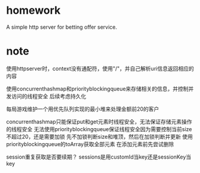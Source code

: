 # homework
A simple http server for betting offer service.
# note
使用httpserver时，context没有通配符，使用"/"，并自己解析uri信息返回相应的内容

使用concurrenthashmap和priorityblockingqueue来存储相关的信息，并控制并发访问的线程安全
后续考虑持久化

每局游戏维护一个用优先队列实现的最小堆来处理金额前20的客户

concurrenthashmap只能保证put和get元素时线程安全，无法保证存储元素操作的线程安全
无法使用priorityblockingqueue保证线程安全因为需要控制当前size不超过20，还是需要加锁
先不加锁判断size和堆顶，然后在加锁判断并更新
使用priorityblockingqueue的toArray获取全部元素
在添加元素前先尝试删除


session重复获取是否要续期？
sessions是用customId当key还是sessionKey当key

